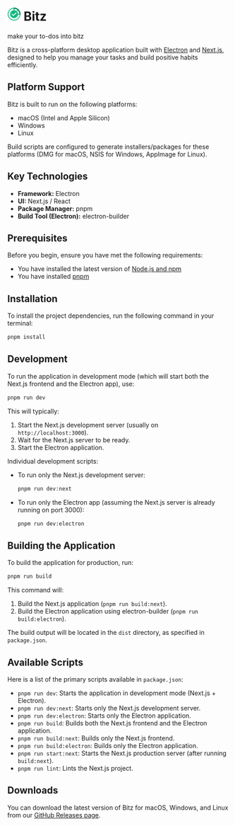 # <img src="components/Bitz.svg" alt="Bitz Logo" width="30" height="30" /> Bitz

make your to-dos into bitz

Bitz is a cross-platform desktop application built with [Electron](https://www.electronjs.org/) and [Next.js](https://nextjs.org/), designed to help you manage your tasks and build positive habits efficiently.

## Platform Support

Bitz is built to run on the following platforms:
*   macOS (Intel and Apple Silicon)
*   Windows
*   Linux

Build scripts are configured to generate installers/packages for these platforms (DMG for macOS, NSIS for Windows, AppImage for Linux).

## Key Technologies

*   **Framework:** Electron
*   **UI:** Next.js / React
*   **Package Manager:** pnpm
*   **Build Tool (Electron):** electron-builder

## Prerequisites

Before you begin, ensure you have met the following requirements:
*   You have installed the latest version of [Node.js and npm](https://nodejs.org/en/download/)
*   You have installed [pnpm](https://pnpm.io/installation)

## Installation

To install the project dependencies, run the following command in your terminal:

```bash
pnpm install
```

## Development

To run the application in development mode (which will start both the Next.js frontend and the Electron app), use:

```bash
pnpm run dev
```

This will typically:
1.  Start the Next.js development server (usually on `http://localhost:3000`).
2.  Wait for the Next.js server to be ready.
3.  Start the Electron application.

Individual development scripts:
*   To run only the Next.js development server:
    ```bash
    pnpm run dev:next
    ```
*   To run only the Electron app (assuming the Next.js server is already running on port 3000):
    ```bash
    pnpm run dev:electron
    ```

## Building the Application

To build the application for production, run:

```bash
pnpm run build
```
This command will:
1.  Build the Next.js application (`pnpm run build:next`).
2.  Build the Electron application using electron-builder (`pnpm run build:electron`).

The build output will be located in the `dist` directory, as specified in `package.json`.

## Available Scripts

Here is a list of the primary scripts available in `package.json`:

*   `pnpm run dev`: Starts the application in development mode (Next.js + Electron).
*   `pnpm run dev:next`: Starts only the Next.js development server.
*   `pnpm run dev:electron`: Starts only the Electron application.
*   `pnpm run build`: Builds both the Next.js frontend and the Electron application.
*   `pnpm run build:next`: Builds only the Next.js frontend.
*   `pnpm run build:electron`: Builds only the Electron application.
*   `pnpm run start:next`: Starts the Next.js production server (after running `build:next`).
*   `pnpm run lint`: Lints the Next.js project.

## Downloads

You can download the latest version of Bitz for macOS, Windows, and Linux from our [GitHub Releases page](https://github.com/choonspin/Bitz/releases).
